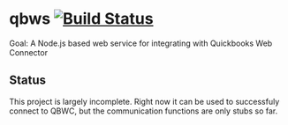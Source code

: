 qbws [![Build Status](https://travis-ci.org/johnballantyne/qbws.png?branch=master)](https://travis-ci.org/johnballantyne/qbws)
=========


Goal: A Node.js based web service for integrating with Quickbooks Web Connector

## Status

This project is largely incomplete. Right now it can be used to successfuly connect to QBWC, but the communication functions are only stubs so far.
